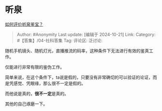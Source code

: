 # 听泉
[如何评价听泉鉴宝？](https://www.zhihu.com/question/867641031/answer/10625703986)

> Author: #Anonymity
> Last update: [编辑于 2024-10-21]
> Link:
> Category: #【答集】/04-社科答集 
> Tag: 
> 评论区:
> 泛讨论:

随机手机镜头、随机灯光，直播推流的码率，这种条件下无法进行有效的鉴真工作。

仅能进行非常有限的鉴伪工作。

简单来说，在这个条件下，ta说是假的，只要没有非常确切的可以验证的论证，而是凭感觉、凭眼缘，那么很不一定是假的。

而他说是真的，**很不一定**是真的。

其他的自己琢磨一下。